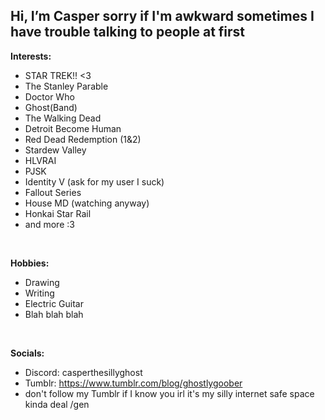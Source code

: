  Hi, I’m Casper sorry if I'm awkward sometimes I have trouble talking to people at first
-          
**Interests:**
- STAR TREK!! <3
- The Stanley Parable
- Doctor Who
- Ghost(Band)
- The Walking Dead
- Detroit Become Human
- Red Dead Redemption (1&2)
- Stardew Valley
- HLVRAI
- PJSK
- Identity V (ask for my user I suck)
- Fallout Series
- House MD (watching anyway)
- Honkai Star Rail
- and more :3
<br>

  **Hobbies:** <br>
- Drawing
- Writing
- Electric Guitar
- Blah blah blah  

<br>

  **Socials:**
 - Discord: casperthesillyghost <br>
 - Tumblr: https://www.tumblr.com/blog/ghostlygoober
 - don't follow my Tumblr if I know you irl it's my silly internet safe space kinda deal /gen
